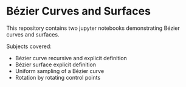 # Bézier Curves and Surfaces
This repository contains two jupyter notebooks demonstrating Bézier curves and surfaces. 

Subjects covered: 

* Bézier curve recursive and explicit definition
* Bézier surface explicit definition
* Uniform sampling of a Bézier curve
* Rotation by rotating control points
